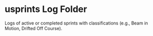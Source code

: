 # usprints Log Folder

Logs of active or completed sprints with classifications (e.g., Beam in Motion, Drifted Off Course).
